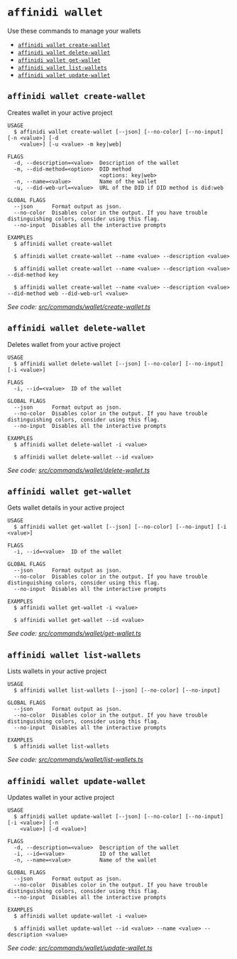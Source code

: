 `affinidi wallet`
=================

Use these commands to manage your wallets

* [`affinidi wallet create-wallet`](#affinidi-wallet-create-wallet)
* [`affinidi wallet delete-wallet`](#affinidi-wallet-delete-wallet)
* [`affinidi wallet get-wallet`](#affinidi-wallet-get-wallet)
* [`affinidi wallet list-wallets`](#affinidi-wallet-list-wallets)
* [`affinidi wallet update-wallet`](#affinidi-wallet-update-wallet)

## `affinidi wallet create-wallet`

Creates wallet in your active project

```
USAGE
  $ affinidi wallet create-wallet [--json] [--no-color] [--no-input] [-n <value>] [-d
    <value>] [-u <value> -m key|web]

FLAGS
  -d, --description=<value>  Description of the wallet
  -m, --did-method=<option>  DID method
                             <options: key|web>
  -n, --name=<value>         Name of the wallet
  -u, --did-web-url=<value>  URL of the DID if DID method is did:web

GLOBAL FLAGS
  --json      Format output as json.
  --no-color  Disables color in the output. If you have trouble distinguishing colors, consider using this flag.
  --no-input  Disables all the interactive prompts

EXAMPLES
  $ affinidi wallet create-wallet

  $ affinidi wallet create-wallet --name <value> --description <value>

  $ affinidi wallet create-wallet --name <value> --description <value> --did-method key

  $ affinidi wallet create-wallet --name <value> --description <value> --did-method web --did-web-url <value>
```

_See code: [src/commands/wallet/create-wallet.ts](https://github.com/affinidi/affinidi-cli/blob/v2.13.0/src/commands/wallet/create-wallet.ts)_

## `affinidi wallet delete-wallet`

Deletes wallet from your active project

```
USAGE
  $ affinidi wallet delete-wallet [--json] [--no-color] [--no-input] [-i <value>]

FLAGS
  -i, --id=<value>  ID of the wallet

GLOBAL FLAGS
  --json      Format output as json.
  --no-color  Disables color in the output. If you have trouble distinguishing colors, consider using this flag.
  --no-input  Disables all the interactive prompts

EXAMPLES
  $ affinidi wallet delete-wallet -i <value>

  $ affinidi wallet delete-wallet --id <value>
```

_See code: [src/commands/wallet/delete-wallet.ts](https://github.com/affinidi/affinidi-cli/blob/v2.13.0/src/commands/wallet/delete-wallet.ts)_

## `affinidi wallet get-wallet`

Gets wallet details in your active project

```
USAGE
  $ affinidi wallet get-wallet [--json] [--no-color] [--no-input] [-i <value>]

FLAGS
  -i, --id=<value>  ID of the wallet

GLOBAL FLAGS
  --json      Format output as json.
  --no-color  Disables color in the output. If you have trouble distinguishing colors, consider using this flag.
  --no-input  Disables all the interactive prompts

EXAMPLES
  $ affinidi wallet get-wallet -i <value>

  $ affinidi wallet get-wallet --id <value>
```

_See code: [src/commands/wallet/get-wallet.ts](https://github.com/affinidi/affinidi-cli/blob/v2.13.0/src/commands/wallet/get-wallet.ts)_

## `affinidi wallet list-wallets`

Lists wallets in your active project

```
USAGE
  $ affinidi wallet list-wallets [--json] [--no-color] [--no-input]

GLOBAL FLAGS
  --json      Format output as json.
  --no-color  Disables color in the output. If you have trouble distinguishing colors, consider using this flag.
  --no-input  Disables all the interactive prompts

EXAMPLES
  $ affinidi wallet list-wallets
```

_See code: [src/commands/wallet/list-wallets.ts](https://github.com/affinidi/affinidi-cli/blob/v2.13.0/src/commands/wallet/list-wallets.ts)_

## `affinidi wallet update-wallet`

Updates wallet in your active project

```
USAGE
  $ affinidi wallet update-wallet [--json] [--no-color] [--no-input] [-i <value>] [-n
    <value>] [-d <value>]

FLAGS
  -d, --description=<value>  Description of the wallet
  -i, --id=<value>           ID of the wallet
  -n, --name=<value>         Name of the wallet

GLOBAL FLAGS
  --json      Format output as json.
  --no-color  Disables color in the output. If you have trouble distinguishing colors, consider using this flag.
  --no-input  Disables all the interactive prompts

EXAMPLES
  $ affinidi wallet update-wallet -i <value>

  $ affinidi wallet update-wallet --id <value> --name <value> --description <value>
```

_See code: [src/commands/wallet/update-wallet.ts](https://github.com/affinidi/affinidi-cli/blob/v2.13.0/src/commands/wallet/update-wallet.ts)_
